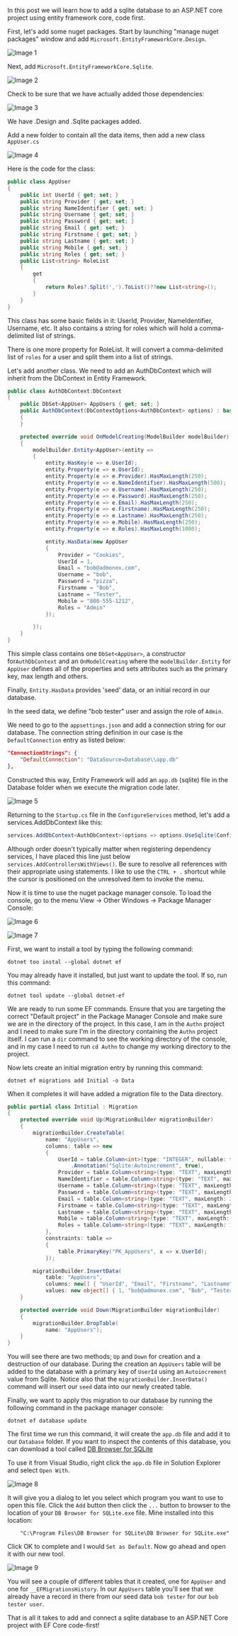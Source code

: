 In this post we will learn how to add a sqlite database to an ASP.NET core project using entity framework core, code first.

First, let's add some nuget packages. Start by launching "manage nuget packages" window and add `Microsoft.EntityFrameworkCore.Design`.

![Image 1](https://raw.githubusercontent.com/mobiletonster/blogposts/main/code/aspnetcore/images/addsqlitedb/1-efcoredesign-cropped.jpg#screenshot "manage nuget - add ef core design")


Next, add `Microsoft.EntityFrameworkCore.Sqlite`.

![Image 2](https://raw.githubusercontent.com/mobiletonster/blogposts/main/code/aspnetcore/images/addsqlitedb/2-efcoresqlite-cropped.jpg#screenshot "manage nuget - add ef core sqlite")


Check to be sure that we have actually added those dependencies:

![Image 3](https://raw.githubusercontent.com/mobiletonster/blogposts/main/code/aspnetcore/images/addsqlitedb/3-dependenciesadded-cropped.jpg#screenshot "dependencies appear in solution explorer")

We have .Design and .Sqlite packages added.

Add a new folder to contain all the data items, then add a new class `AppUser.cs`

![Image 4](https://raw.githubusercontent.com/mobiletonster/blogposts/main/code/aspnetcore/images/addsqlitedb/4-datafolder-appuserclass-cropped.jpg#screenshot "screenshot of solution explorer showing data folder and AppUser class")

Here is the code for the class:

```csharp
public class AppUser
{
    public int UserId { get; set; }
    public string Provider { get; set; }
    public string NameIdentifier { get; set; }
    public string Username { get; set; }
    public string Password { get; set; }
    public string Email { get; set; }
    public string Firstname { get; set; }
    public string Lastname { get; set; }
    public string Mobile { get; set; }
    public string Roles { get; set; }
    public List<string> RoleList
    {
        get
        {
            return Roles?.Split(',').ToList()??new List<string>();
        }
    }
}
```

This class has some basic fields in it:
UserId, Provider, NameIdentifier, Username, etc. It also contains a string for roles which will hold a comma-delimited list of strings.

There is one more property for RoleList. It will convert a comma-delimited list of `roles` for a user and split them into a list of strings.

Let's add another class. We need to add an AuthDbContext which will inherit from the DbContext in Entity Framework.

```csharp
public class AuthDbContext:DbContext
{
    public DbSet<AppUser> AppUsers { get; set; }
    public AuthDbContext(DbContextOptions<AuthDbContext> options) : base(options)
    {
    }

    protected override void OnModelCreating(ModelBuilder modelBuilder)
    {
        modelBuilder.Entity<AppUser>(entity =>
        {
            entity.HasKey(e => e.UserId);
            entity.Property(e => e.UserId);
            entity.Property(e => e.Provider).HasMaxLength(250);
            entity.Property(e => e.NameIdentifier).HasMaxLength(500);
            entity.Property(e => e.Username).HasMaxLength(250);
            entity.Property(e => e.Password).HasMaxLength(250);
            entity.Property(e => e.Email).HasMaxLength(250);
            entity.Property(e => e.Firstname).HasMaxLength(250);
            entity.Property(e => e.Lastname).HasMaxLength(250);
            entity.Property(e => e.Mobile).HasMaxLength(250);
            entity.Property(e => e.Roles).HasMaxLength(1000);

            entity.HasData(new AppUser
            {
                Provider = "Cookies",
                UserId = 1,
                Email = "bob@admonex.com",
                Username = "bob",
                Password = "pizza",
                Firstname = "Bob",
                Lastname = "Tester",
                Mobile = "800-555-1212",
                Roles = "Admin"
            });

        });
    }
}
```

This simple class contains one `DbSet<AppUser>`,  a constructor for`AuthDbContext` and an `OnModelCreating` where the `modelBuilder.Entity` for `AppUser` defines all of the properties and sets attributes such as the primary key, max length and others.  

Finally, `Entity.HasData` provides 'seed' data, or an initial record in our database.

In the seed data, we define "bob tester" user and assign the role of `Admin`.

We need to go to the `appsettings.json` and add a connection string for our database. The connection string definition in our case is the `DefaultConnection` entry as listed below:

```json
"ConnectionStrings": {
    "DefaultConnection": "DataSource=Database\\app.db"
},
``` 
 Constructed this way, Entity Framework will add an `app.db` (sqlite) file in the Database folder when we execute the migration code later.
 
![Image 5](https://raw.githubusercontent.com/mobiletonster/blogposts/main/code/aspnetcore/images/addsqlitedb/5-app.db-cropped.jpg#screenshot "screenshot of solution explorer showing app.db file")

Returning to the `Startup.cs` file in the `ConfigureServices` method, let's add a services.AddDbContext like this:

```csharp
services.AddDbContext<AuthDbContext>(options => options.UseSqlite(Configuration.GetConnectionString("DefaultConnection")));
```

Although order doesn't typically matter when registering dependency services, I have placed this line just below `services.AddControllersWithViews()`. Be sure to resolve all references with their appropriate using statements. I like to use the `CTRL + .` shortcut while the cursor is positioned on the unresolved item to invoke the menu. 

Now it is time to use the nuget package manager console. To load the console, go to the menu View -> Other Windows -> Package Manager Console:

![Image 6](https://raw.githubusercontent.com/mobiletonster/blogposts/main/code/aspnetcore/images/addsqlitedb/6-findpackagemanger-cropped.jpg#screenshot "Visual Studio Menu showing how to load Package Manager Console")


![Image 7](https://raw.githubusercontent.com/mobiletonster/blogposts/main/code/aspnetcore/images/addsqlitedb/7-nugetpackagemanger-cropped.jpg#screenshot "Package Manager Console")

First, we want to install a tool by typing the following command:

```console
dotnet too instal --global dotnet ef
```

You may already have it installed, but just want to update the tool. If so, run this command:

```console
dotnet tool update --global dotnet-ef
```

We are ready to run some EF commands. Ensure that you are targeting the correct "Default project" in the Package Manager Console and make sure we are in the directory of the project. In this case, I am in the `Authn` project and I need to make sure I'm in the directory containing the `Authn` project itself. I can run a `dir` command to see the working directory of the console, and in my case I need to run `cd Authn` to change my working directory to the project. 

Now lets create an initial migration entry by running this command:

```console
dotnet ef migrations add Initial -o Data
```

When it completes it will have added a migration file to the Data directory.

```csharp
public partial class Intitial : Migration
{
    protected override void Up(MigrationBuilder migrationBuilder)
    {
        migrationBuilder.CreateTable(
            name: "AppUsers",
            columns: table => new
            {
                UserId = table.Column<int>(type: "INTEGER", nullable: false)
                    .Annotation("Sqlite:Autoincrement", true),
                Provider = table.Column<string>(type: "TEXT", maxLength: 250, nullable: true),
                NameIdentifier = table.Column<string>(type: "TEXT", maxLength: 500, nullable: true),
                Username = table.Column<string>(type: "TEXT", maxLength: 250, nullable: true),
                Password = table.Column<string>(type: "TEXT", maxLength: 250, nullable: true),
                Email = table.Column<string>(type: "TEXT", maxLength: 250, nullable: true),
                Firstname = table.Column<string>(type: "TEXT", maxLength: 250, nullable: true),
                Lastname = table.Column<string>(type: "TEXT", maxLength: 250, nullable: true),
                Mobile = table.Column<string>(type: "TEXT", maxLength: 250, nullable: true),
                Roles = table.Column<string>(type: "TEXT", maxLength: 1000, nullable: true)
            },
            constraints: table =>
            {
                table.PrimaryKey("PK_AppUsers", x => x.UserId);
            });

        migrationBuilder.InsertData(
            table: "AppUsers",
            columns: new[] { "UserId", "Email", "Firstname", "Lastname", "Mobile", "NameIdentifier", "Password", "Provider", "Roles", "Username" },
            values: new object[] { 1, "bob@admonex.com", "Bob", "Tester", "800-555-1212", null, "pizza", "Cookies", "Admin", "bob" });
    }

    protected override void Down(MigrationBuilder migrationBuilder)
    {
        migrationBuilder.DropTable(
            name: "AppUsers");
    }
}

```

You will see there are two methods; `Up` and `Down` for creation and a destruction of our database. During the creation an `AppUsers` table will be added to the database with a primary key of `UserId` using an `Autoincrement` value from Sqlite. Notice also that the `migrationBuilder.InserData()` command will insert our `seed` data into our newly created table.

Finally, we want to apply this migration to our database by running the following command in the package manager console:

```console
dotnet ef database update
```

The first time we run this command, it will create the `app.db` file and add it to our `Database` folder. If you want to inspect the contents of this database, you can download a tool called <a href="https://sqlitebrowser.org" target="_blank" rel="noopener">DB Browser for SQLite</a> 

To use it from Visual Studio, right click the `app.db` file in Solution Explorer and select `Open With`. 

![Image 8](https://raw.githubusercontent.com/mobiletonster/blogposts/main/code/aspnetcore/images/addsqlitedb/8-sqlitedbbrowser-cropped.jpg#screenshot "Use Open With to define tool to open our app.db file")

It will give you a dialog to let you select which program you want to use to open this file. Click the `Add` button then click the `...` button to browser to the location of your `DB Browser for SQLite.exe` file. Mine installed into this location:

```windows explorer
    "C:\Program Files\DB Browser for SQLite\DB Browser for SQLite.exe"
```
Click OK to complete and I would `Set as Default`. Now go ahead and open it with our new tool.

![Image 9](https://raw.githubusercontent.com/mobiletonster/blogposts/main/code/aspnetcore/images/addsqlitedb/9-dbbrowser-cropped.jpg#screenshot "DB Browser for SQLite app showing rows of data in app.db")

You will see a couple of different tables that it created, one for `AppUser` and one for `__EFMigrationsHistory`. In our `AppUsers` table you'll see that we already have a record in there from our seed data `bob tester` for our `bob tester user`.

That is all it takes to add and connect a sqlite database to an ASP.NET Core project with EF Core code-first!



